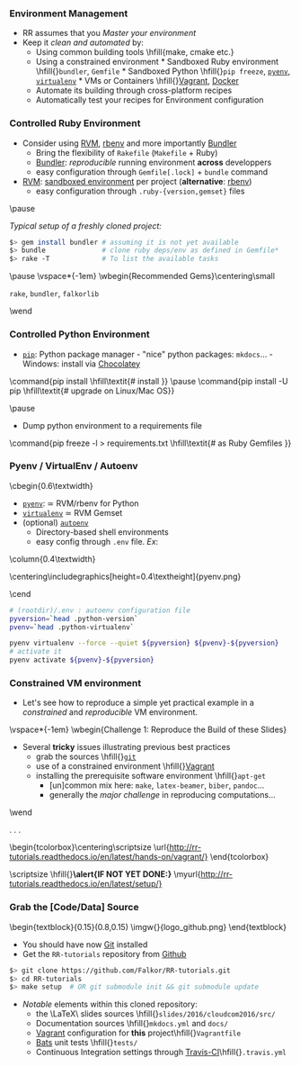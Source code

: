 ### Environment Management

* RR assumes that you _Master your environment_
* Keep it _clean and automated_ by:
    - Using common building tools \hfill{make, cmake etc.}
    - Using a constrained environment
          * Sandboxed Ruby environment \hfill{}`bundler`, `Gemfile`
          * Sandboxed Python \hfill{}`pip freeze`, [`pyenv`](https://github.com/yyuu/pyenv), [`virtualenv`](https://virtualenv.pypa.io/en/latest/)
          * VMs or Containers \hfill{}[Vagrant](https://www.vagrantup.com), [Docker](https://www.docker.com/)
    - Automate its building through cross-platform recipes
    - Automatically test your recipes for Environment configuration


### Controlled Ruby Environment

* Consider using [RVM](https://rvm.io/), [rbenv](http://rbenv.org/) and more importantly  [Bundler](http://bundler.io/)
     - Bring the flexibility of `Rakefile` (`Makefile` + Ruby)
     - [Bundler](http://bundler.io/): _reproducible_ running environment **across** developpers
     - easy configuration through `Gemfile[.lock]` + `bundle` command
* [RVM](https://rvm.io/):  [sandboxed environment](https://hpc.uni.lu/blog/2014/create-a-sandboxed-python-slash-ruby-environment/) per project (**alternative**: [rbenv](http://rbenv.org/))
     - easy configuration through `.ruby-{version,gemset}` files

\pause

_Typical setup of a freshly cloned project:_

~~~bash
$> gem install bundler # assuming it is not yet available
$> bundle              # clone ruby deps/env as defined in Gemfile*
$> rake -T             # To list the available tasks
~~~

\pause
\vspace*{-1em}
\wbegin{Recommended Gems}\centering\small

`rake`, `bundler`, `falkorlib`

\wend

### Controlled Python Environment

* [`pip`](https://pypi.python.org/pypi/pip): Python package manager
      - "nice" python packages: `mkdocs`...
	  - Windows: install via [Chocolatey](https://chocolatey.org/)

\command{pip install <package> \hfill\textit{\# install <package>}}
\pause
\command{pip install -U pip \hfill\textit{\# upgrade on Linux/Mac OS}}
<!-- \command{python -m pip install -U pip \hfill\textit{\# upgrade on Windows}} -->
\pause

* Dump python environment to a requirements file

\command{pip freeze -l > requirements.txt \hfill\textit{\# as Ruby Gemfiles }}



### Pyenv / VirtualEnv / Autoenv

\cbegin{0.6\textwidth}

* [`pyenv`](https://github.com/yyuu/pyenv): $\simeq$ RVM/rbenv for Python
* [`virtualenv`](https://virtualenv.pypa.io/en/latest/) $\simeq$ RVM Gemset
* (optional) [`autoenv`](https://github.com/kennethreitz/autoenv)
    - Directory-based shell environments
	- easy config through `.env` file. _Ex_:

\column{0.4\textwidth}

\centering\includegraphics[height=0.4\textheight]{pyenv.png}

\cend


~~~bash
# (rootdir)/.env : autoenv configuration file
pyversion=`head .python-version`
pvenv=`head .python-virtualenv`

pyenv virtualenv --force --quiet ${pyversion} ${pvenv}-${pyversion}
# activate it
pyenv activate ${pvenv}-${pyversion}
~~~

### Constrained VM environment

* Let's see how to reproduce a simple yet practical example in a _constrained_ and _reproducible_ VM environment.

\vspace*{-1em}
\wbegin{Challenge 1: Reproduce the Build of these Slides}

* Several **tricky** issues illustrating previous best practices
     - grab the sources                 \hfill{}[`git`](https://git-scm.com/)
     - use of a constrained environment \hfill{}[Vagrant](https://www.vagrantup.com)
     - installing the prerequisite software environment \hfill{}`apt-get`
          * [un]common mix here: `make`, `latex-beamer`, `biber`, `pandoc`...
          * generally the _major challenge_ in reproducing computations...

\wend

. . .

\begin{tcolorbox}\centering\scriptsize
\url{http://rr-tutorials.readthedocs.io/en/latest/hands-on/vagrant/}
\end{tcolorbox}

\scriptsize
\hfill{}**\alert{IF NOT YET DONE:}** \myurl{http://rr-tutorials.readthedocs.io/en/latest/setup/}

### Grab the [Code/Data] Source

\begin{textblock}{0.15}(0.8,0.15)
  \imgw{}{logo_github.png}
\end{textblock}


* You should have now [Git](http://git-scm.com) installed
* Get the `RR-tutorials` repository from [Github](https://github.com/Falkor/RR-tutorials)

~~~bash
$> git clone https://github.com/Falkor/RR-tutorials.git
$> cd RR-tutorials
$> make setup  # OR git submodule init && git submodule update
~~~

* _Notable_ elements within this cloned repository:
    -  the \LaTeX\ slides sources \hfill{}`slides/2016/cloudcom2016/src/`
    - Documentation sources \hfill{}`mkdocs.yml` and `docs/`
    - [Vagrant](https://www.vagrantup.com) configuration for **this** project\hfill{}`Vagrantfile`
    - [Bats](https://github.com/sstephenson/bats) unit tests \hfill{}`tests/`
    - Continuous Integration settings through [Travis-CI](https://travis-ci.org/Falkor/RR-tutorials)\hfill{}`.travis.yml`
